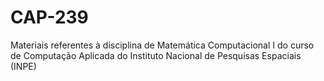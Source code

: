 # CAP-239
Materiais referentes à disciplina de Matemática Computacional I do curso de Computação Aplicada do Instituto Nacional de Pesquisas Espaciais (INPE)
